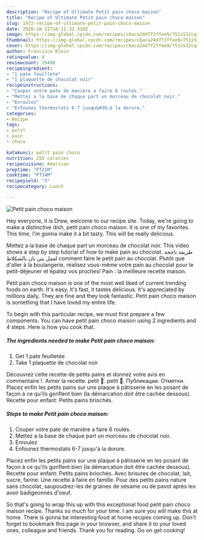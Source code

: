 ```yaml
---
description: "Recipe of Ultimate Petit pain choco maison"
title: "Recipe of Ultimate Petit pain choco maison"
slug: 1972-recipe-of-ultimate-petit-pain-choco-maison
date: 2020-10-21T18:11:32.318Z
image: https://img-global.cpcdn.com/recipes/c6aca24d7f2ffee9/751x532cq70/petit-pain-choco-maison-photo-principale-de-la-recette.jpg
thumbnail: https://img-global.cpcdn.com/recipes/c6aca24d7f2ffee9/751x532cq70/petit-pain-choco-maison-photo-principale-de-la-recette.jpg
cover: https://img-global.cpcdn.com/recipes/c6aca24d7f2ffee9/751x532cq70/petit-pain-choco-maison-photo-principale-de-la-recette.jpg
author: Francisco Klein
ratingvalue: 4
reviewcount: 29490
recipeingredient:
- "1 pate feuillete"
- "1 plaquette de chocolat noir"
recipeinstructions:
- "Couper votre pate de manière a faire 6 roulés."
- "Mettez a la base de chaque part un morceau de chocolat noir."
- "Enroulez"
- "Enfounez thermostats 6-7 jusqu&#39;à la dorure."
categories:
- Recipe
tags:
- petit
- pain
- choco

katakunci: petit pain choco 
nutrition: 255 calories
recipecuisine: American
preptime: "PT21M"
cooktime: "PT34M"
recipeyield: "3"
recipecategory: Lunch

---
```



![Petit pain choco maison](https://img-global.cpcdn.com/recipes/c6aca24d7f2ffee9/751x532cq70/petit-pain-choco-maison-photo-principale-de-la-recette.jpg)

Hey everyone, it is Drew, welcome to our recipe site. Today, we're going to make a distinctive dish, petit pain choco maison. It is one of my favorites. This time, I'm gonna make it a bit tasty. This will be really delicious.

Mettez a la base de chaque part un morceau de chocolat noir. This video shows a step by step tutorial of how to make pain au chocolat. طريقة ناجحة لعمل بتي بان بالشكلاط comment faire le petit pain au chocolat. Plutôt que d&#39;aller à la boulangerie, réalisez vous-même votre pain au chocolat pour le petit-déjeuner et épatez vos proches! Pain : la meilleure recette maison.

Petit pain choco maison is one of the most well liked of current trending foods on earth. It's easy, it's fast, it tastes delicious. It's appreciated by millions daily. They are fine and they look fantastic. Petit pain choco maison is something that I have loved my entire life.


To begin with this particular recipe, we must first prepare a few components. You can have petit pain choco maison using 2 ingredients and 4 steps. Here is how you cook that.

<!--inarticleads1-->

##### The ingredients needed to make Petit pain choco maison:

1. Get 1 pate feuilletée
1. Take 1 plaquette de chocolat noir


Découvrez cette recette de petits pains et donnez votre avis en commentaire !. Aimer la recette. petit 🍞. petit 👫. Публикации. Отметки. Placez enfin les petits pains sur une plaque à pâtisserie en les posant de façon à ce qu&#39;ils gonflent bien (la démarcation doit être cachée dessous). Recette pour enfant: Petits pains briochés. 

<!--inarticleads2-->

##### Steps to make Petit pain choco maison:

1. Couper votre pate de manière a faire 6 roulés.
1. Mettez a la base de chaque part un morceau de chocolat noir.
1. Enroulez
1. Enfounez thermostats 6-7 jusqu&#39;à la dorure.


Placez enfin les petits pains sur une plaque à pâtisserie en les posant de façon à ce qu&#39;ils gonflent bien (la démarcation doit être cachée dessous). Recette pour enfant: Petits pains briochés. Avec brisures de chocolat, lait, sucre, farine. Une recette à faire en famille. Pour des petits pains nature sans chocolat, saupoudrez-les de graines de sésame ou de pavot après les avoir badigeonnés d&#39;oeuf. 

So that's going to wrap this up with this exceptional food petit pain choco maison recipe. Thanks so much for your time. I am sure you will make this at home. There is gonna be interesting food at home recipes coming up. Don't forget to bookmark this page in your browser, and share it to your loved ones, colleague and friends. Thank you for reading. Go on get cooking!
